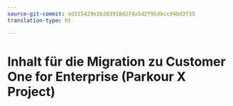 ```yaml
---
source-git-commit: ad315429e2b383918d2f4a5d2f95dbcc94bd3f35
translation-type: ht

---
```

# Inhalt für die Migration zu Customer One for Enterprise (Parkour X Project)
